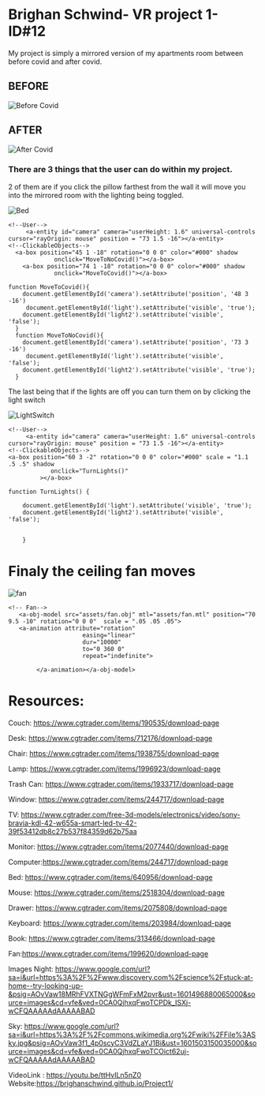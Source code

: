 # Brighan Schwind- VR project 1- ID#12

My project is simply a mirrored version of my apartments room between before covid and after covid.

## BEFORE

![Before Covid](https://github.com/BrighanSchwind/Project1/blob/master/Project1ScreenShots/BeforeCovid.JPG)

## AFTER

![After Covid](https://github.com/BrighanSchwind/Project1/blob/master/Project1ScreenShots/AfterCovid.JPG)

### There are 3 things that the user can do within my project.
2 of them are if you click the pillow farthest from the wall it will move you into the mirrored room with the lighting being toggled.

![Bed](https://github.com/BrighanSchwind/Project1/blob/master/Project1ScreenShots/Bed.JPG)

```
<!--User-->
     <a-entity id="camera" camera="userHeight: 1.6" universal-controls cursor="rayOrigin: mouse" position = "73 1.5 -16"></a-entity>
<!--ClickableObjects-->
  <a-box position="45 1 -18" rotation="0 0 0" color="#000" shadow
             onclick="MoveToNoCovid()"></a-box>
	<a-box position="74 1 -18" rotation="0 0 0" color="#000" shadow
             onclick="MoveToCovid()"></a-box>
```

```
function MoveToCovid(){
    document.getElementById('camera').setAttribute('position', '48 3 -16')
     document.getElementById('light').setAttribute('visible', 'true');
    document.getElementById('light2').setAttribute('visible', 'false');
  }
  function MoveToNoCovid(){
    document.getElementById('camera').setAttribute('position', '73 3 -16')
     document.getElementById('light').setAttribute('visible', 'false');
    document.getElementById('light2').setAttribute('visible', 'true');
  }
```
The last being that if the lights are off you can turn them on by clicking the light switch

![LightSwitch](https://github.com/BrighanSchwind/Project1/blob/master/Project1ScreenShots/LightSwitch.JPG)

```
<!--User-->
     <a-entity id="camera" camera="userHeight: 1.6" universal-controls cursor="rayOrigin: mouse" position = "73 1.5 -16"></a-entity>
<!--ClickableObjects-->
<a-box position="60 3 -2" rotation="0 0 0" color="#000" scale = "1.1 .5 .5" shadow
            onclick="TurnLights()"
         ></a-box>
```

```
function TurnLights() {
   
    document.getElementById('light').setAttribute('visible', 'true');
    document.getElementById('light2').setAttribute('visible', 'false');
    
    
    }
```
# Finaly the ceiling fan moves

![fan](https://github.com/BrighanSchwind/Project1/blob/master/Project1ScreenShots/CeilingFan.JPG)

```
<!-- Fan-->
   <a-obj-model src="assets/fan.obj" mtl="assets/fan.mtl" position="70 9.5 -10" rotation="0 0 0"  scale = ".05 .05 .05">
   <a-animation attribute="rotation"
                     easing="linear"
                     dur="10000"
                     to="0 360 0"
                     repeat="indefinite">

        </a-animation></a-obj-model>
```

# Resources:
Couch: https://www.cgtrader.com/items/190535/download-page

Desk: https://www.cgtrader.com/items/712176/download-page

Chair: https://www.cgtrader.com/items/1938755/download-page

Lamp: https://www.cgtrader.com/items/1996923/download-page

Trash Can: https://www.cgtrader.com/items/1933717/download-page

Window: https://www.cgtrader.com/items/244717/download-page

TV: https://www.cgtrader.com/free-3d-models/electronics/video/sony-bravia-kdl-42-w655a-smart-led-tv-42-39f53412db8c27b537f84359d62b75aa

Monitor: https://www.cgtrader.com/items/2077440/download-page

Computer:https://www.cgtrader.com/items/244717/download-page

Bed: https://www.cgtrader.com/items/640956/download-page

Mouse: https://www.cgtrader.com/items/2518304/download-page

Drawer: https://www.cgtrader.com/items/2075808/download-page

Keyboard: https://www.cgtrader.com/items/203984/download-page

Book: https://www.cgtrader.com/items/313466/download-page

Fan:https://www.cgtrader.com/items/199620/download-page

Images
Night: https://www.google.com/url?sa=i&url=https%3A%2F%2Fwww.discovery.com%2Fscience%2Fstuck-at-home--try-looking-up-&psig=AOvVaw18MRhFVXTNGgWFmFxM2pvr&ust=1601496880065000&source=images&cd=vfe&ved=0CA0QjhxqFwoTCPDk_ISXj-wCFQAAAAAdAAAAABAD

Sky:
https://www.google.com/url?sa=i&url=https%3A%2F%2Fcommons.wikimedia.org%2Fwiki%2FFile%3ASky.jpg&psig=AOvVaw3f1_4p0scyC3VdZLaYJ1Bi&ust=1601503150035000&source=images&cd=vfe&ved=0CA0QjhxqFwoTCOict62uj-wCFQAAAAAdAAAAABAD

VideoLink : https://youtu.be/ttHvILn5nZ0
Website:https://brighanschwind.github.io/Project1/
